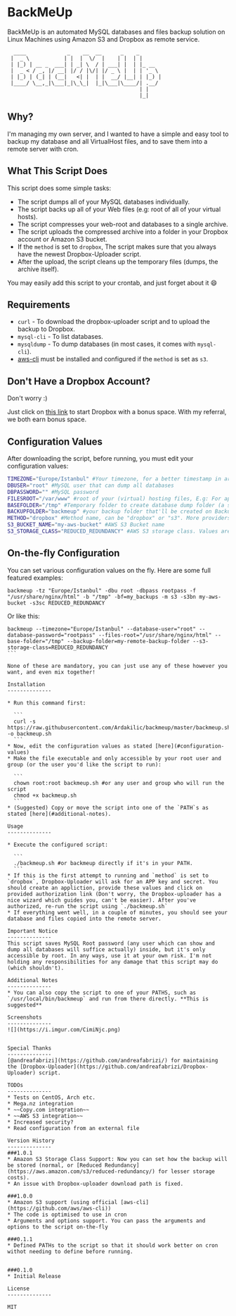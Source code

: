 BackMeUp
=========

BackMeUp is an automated MySQL databases and files backup solution on Linux Machines using Amazon S3 and Dropbox as remote service.


```
  ____             _    __  __      _    _       
 |  _ \           | |  |  \/  |    | |  | |      
 | |_) | __ _  ___| | _| \  / | ___| |  | |_ __  
 |  _ < / _, |/ __| |/ / |\/| |/ _ \ |  | | '_ \ 
 | |_) | (_| | (__|   <| |  | |  __/ |__| | |_) |
 |____/ \__,_|\___|_|\_\_|  |_|\___|\____/| .__/ 
                                          | |    
                                          |_|    
```

Why?
--------------
I'm managing my own server, and I wanted to have a simple and easy tool to backup my database and all VirtualHost files, and to save them into a remote server with cron.

What This Script Does
--------------
This script does some simple tasks:
* The script dumps all of your MySQL databases individually.
* The script backs up all of your Web files (e.g: root of all of your virtual hosts).
* The script compresses your web-root and databases to a single archive.
* The script uploads the compressed archive into a folder in your Dropbox account or Amazon S3 bucket.
* If the `method` is set to `dropbox`, The script makes sure that you always have the newest Dropbox-Uploader script.
* After the upload, the script cleans up the temporary files (dumps, the archive itself).

You may easily add this script to your crontab, and just forget about it :smile:


Requirements
--------------
* `curl` - To download the dropbox-uploader script and to upload the backup to Dropbox.
* `mysql-cli` - To list databases.
* `mysqldump` - To dump databases (in most cases, it comes with `mysql-cli`).
* [aws-cli](https://github.com/aws/aws-cli) must be installed and configured if the `method` is set as `s3`.


Don't Have a Dropbox Account?
--------------
Don't worry :)

Just click on [this link](https://db.tt/A4QRGuD) to start Dropbox with a bonus space. With my referral, we both earn bonus space.


Configuration Values
--------------
After downloading the script, before running, you must edit your configuration values:

```sh
TIMEZONE="Europe/Istanbul" #Your timezone, for a better timestamp in archived filenames
DBUSER="root" #MySQL user that can dump all databases
DBPASSWORD="" #MySQL password
FILESROOT="/var/www" #root of your (virtual) hosting files, E.g: For apache, it is /var/www, for nginx, it's /usr/share/nginx/html "WITHOUT THE END TRAILING SLASH"
BASEFOLDER="/tmp" #Temporary folder to create database dump folder (a subfolder will be created to this folder upon dumping)
BACKUPFOLDER="backmeup" #your backup folder that'll be created on Backup provider
METHOD="dropbox" #Method name, can be "dropbox" or "s3". More providers soon
S3_BUCKET_NAME="my-aws-bucket" #AWS S3 Bucket name
S3_STORAGE_CLASS="REDUCED_REDUNDANCY" #AWS S3 storage class. Values are "STANDARD", "REDUCED_REDUNDANCY", "STANDARD_IA". http://docs.aws.amazon.com/cli/latest/reference/s3/cp.html
```

On-the-fly Configuration
--------------
You can set various configuration values on the fly. Here are some full featured examples:

```
backmeup -tz "Europe/Istanbul" -dbu root -dbpass rootpass -f "/usr/share/nginx/html" -b "/tmp" -bf=my_backups -m s3 -s3bn my-aws-bucket -s3sc REDUCED_REDUNDANCY
```

Or like this:

````
backmeup --timezone="Europe/Istanbul" --database-user="root" --database-password="rootpass" --files-root="/usr/share/nginx/html" --base-folder="/tmp" --backup-folder=my-remote-backup-folder --s3-storage-class=REDUCED_REDUNDANCY
```

None of these are mandatory, you can just use any of these however you want, and even mix together!

Installation
--------------

* Run this command first:

  ```
  curl -s https://raw.githubusercontent.com/Ardakilic/backmeup/master/backmeup.sh -o backmeup.sh
  ```
* Now, edit the configuration values as stated [here](#configuration-values)
* Make the file executable and only accessible by your root user and group (or the user you'd like the script to run):

  ```
  chown root:root backmeup.sh #or any user and group who will run the script
  chmod +x backmeup.sh
  ```
* (Suggested) Copy or move the script into one of the `PATH`s as stated [here](#additional-notes).

Usage
--------------

* Execute the configured script:

  ```
  ./backmeup.sh #or backmeup directly if it's in your PATH.
  ```
* If this is the first attempt to running and `method` is set to `dropbox`, Dropbox-Uploader will ask for an APP key and secret. You should create an appliction, provide these values and click on provided authorization link (Don't worry, the Dropbox-uploader has a nice wizard which guides you, can't be easier). After you've authorized, re-run the script using `./backmeup.sh`
* If everything went well, in a couple of minutes, you should see your database and files copied into the remote server.

Important Notice
--------------
This script saves MySQL Root password (any user which can show and dump all databases will suffice actually) inside, but it's only accessible by root. In any ways, use it at your own risk. I'm not holding any responsibilities for any damage that this script may do (which shouldn't).

Additional Notes
--------------
* You can also copy the script to one of your PATHS, such as `/usr/local/bin/backmeup` and run from there directly. **This is suggested**

Screenshots
--------------
![](https://i.imgur.com/CimiNjc.png)


Special Thanks
--------------
[@andreafabrizi](https://github.com/andreafabrizi/) for maintaining the [Dropbox-Uploader](https://github.com/andreafabrizi/Dropbox-Uploader) script.

TODOs
--------------
* Tests on CentOS, Arch etc.
* Mega.nz integration
* ~~Copy.com integration~~
* ~~AWS S3 integration~~
* Increased security?
* Read configuration from an external file

Version History
--------------
###1.0.1
* Amazon S3 Storage Class Support: Now you can set how the backup will be stored (normal, or [Reduced Redundancy](https://aws.amazon.com/s3/reduced-redundancy/) for lesser storage costs).
* An issue with Dropbox-uploader download path is fixed.

###1.0.0
* Amazon S3 support (using official [aws-cli](https://github.com/aws/aws-cli))
* The code is optimised to use in cron
* Arguments and options support. You can pass the arguments and options to the script on-the-fly

###0.1.1
* Defined PATHs to the script so that it should work better on cron withot needing to define before running.


###0.1.0
* Initial Release

License
--------------

MIT
